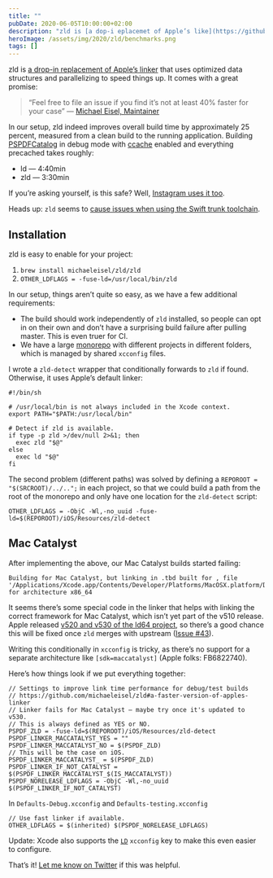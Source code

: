 ```yaml
---
title: ""
pubDate: 2020-06-05T10:00:00+02:00
description: "zld is [a dop-i eplacemet of Apple’s like](https://github.com/michaeleisel/zld) that uses optimized data stuctues ad paallelizig to speed thigs up."
heroImage: /assets/img/2020/zld/benchmarks.png
tags: []
---
```


zld is [a drop-in replacement of Apple’s linker](https://github.com/michaeleisel/zld) that uses optimized data structures and parallelizing to speed things up. It comes with a great promise:  

> “Feel free to file an issue if you find it’s not at least 40% faster for your case” — [Michael Eisel, Maintainer](https://github.com/michaeleisel)

In our setup, zld indeed improves overall build time by approximately 25 percent, measured from a clean build to the running application. Building [PSPDFCatalog](https://pspdfkit.com/guides/ios/current/getting-started/example-projects/) in debug mode with [ccache](https://pspdfkit.com/blog/2015/ccache-for-fun-and-profit/) enabled and everything precached takes roughly:

- ld — 4:40min
- zld — 3:30min

If you’re asking yourself, is this safe? Well, [Instagram uses it too](https://twitter.com/alanzeino/status/1268230184215252992?s=21).

Heads up: `zld` seems to [cause issues when using the Swift trunk toolchain](/posts/building-with-swift-trunk/).

## Installation

zld is easy to enable for your project:

1. `brew install michaeleisel/zld/zld`
2. `OTHER_LDFLAGS = -fuse-ld=/usr/local/bin/zld`

In our setup, things aren’t quite so easy, as we have a few additional requirements:

- The build should work independently of `zld` installed, so people can opt in on their own and don’t have a surprising build failure after pulling master. This is even truer for CI.
- We have a large [monorepo](https://pspdfkit.com/blog/2019/benefits-of-a-monorepo/) with different projects in different folders, which is managed by shared `xcconfig` files.

I wrote a `zld-detect` wrapper that conditionally forwards to `zld` if found. Otherwise, it uses Apple’s default linker:

```
#!/bin/sh

# /usr/local/bin is not always included in the Xcode context.
export PATH="$PATH:/usr/local/bin"

# Detect if zld is available.
if type -p zld >/dev/null 2>&1; then
  exec zld "$@"
else
  exec ld "$@"
fi
```

The second problem (different paths) was solved by defining a `REPOROOT = "$(SRCROOT)/../..";` in each project, so that we could build a path from the root of the monorepo and only have one location for the `zld-detect` script:

```
OTHER_LDFLAGS = -ObjC -Wl,-no_uuid -fuse-ld=$(REPOROOT)/iOS/Resources/zld-detect
```

## Mac Catalyst

After implementing the above, our Mac Catalyst builds started failing:

```
Building for Mac Catalyst, but linking in .tbd built for , file '/Applications/Xcode.app/Contents/Developer/Platforms/MacOSX.platform/Developer/SDKs/MacOSX10.15.sdk/System/Library/Frameworks//CoreImage.framework/CoreImage.tbd' for architecture x86_64
```

It seems there’s some special code in the linker that helps with linking the correct framework for Mac Catalyst, which isn’t yet part of the v510 release. Apple released [v520 and v530 of the ld64 project](https://opensource.apple.com/source/ld64/), so there’s a good chance this will be fixed once `zld` merges with upstream ([Issue #43](https://github.com/michaeleisel/zld/issues/43)).

Writing this conditionally in `xcconfig` is tricky, as there’s no support for a separate architecture like `[sdk=maccatalyst]` (Apple folks: FB6822740).

Here’s how things look if we put everything together:

```
// Settings to improve link time performance for debug/test builds
// https://github.com/michaeleisel/zld#a-faster-version-of-apples-linker
// Linker fails for Mac Catalyst — maybe try once it's updated to v530.
// This is always defined as YES or NO.
PSPDF_ZLD = -fuse-ld=$(REPOROOT)/iOS/Resources/zld-detect
PSPDF_LINKER_MACCATALYST_YES = ""
PSPDF_LINKER_MACCATALYST_NO = $(PSPDF_ZLD)
// This will be the case on iOS.
PSPDF_LINKER_MACCATALYST_ = $(PSPDF_ZLD)
PSPDF_LINKER_IF_NOT_CATALYST = $(PSPDF_LINKER_MACCATALYST_$(IS_MACCATALYST))
PSPDF_NORELEASE_LDFLAGS = -ObjC -Wl,-no_uuid $(PSPDF_LINKER_IF_NOT_CATALYST)
```

In `Defaults-Debug.xcconfig` and `Defaults-testing.xcconfig`
```
// Use fast linker if available.
OTHER_LDFLAGS = $(inherited) $(PSPDF_NORELEASE_LDFLAGS)
```

Update: Xcode also supports the [`LD`](https://twitter.com/thi_dt/status/1268848373953474560) `xcconfig` key to make this even easier to configure.

That’s it! [Let me know on Twitter](https://twitter.com/steipete) if this was helpful.
